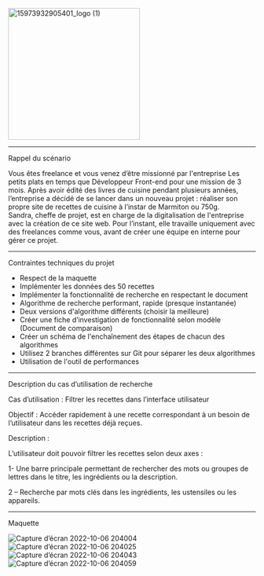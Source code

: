 <img width="268" alt="15973932905401_logo (1)" src="https://user-images.githubusercontent.com/94462048/194392143-af047fe7-174a-47c6-aee4-72a7f1820917.png">

-------------------------------------------------------------------------------------------------------------------------------------------------------------------------

Rappel du scénario

Vous êtes freelance et vous venez d’être missionné par l'entreprise Les petits plats en temps que Développeur Front-end pour une mission de 3 mois.
Après avoir édité des livres de cuisine pendant plusieurs années, l’entreprise a décidé de se lancer dans un nouveau projet : réaliser son propre site de recettes de cuisine à l’instar de Marmiton ou 750g.  
Sandra, cheffe de projet, est en charge de la digitalisation de l'entreprise avec la création de ce site web. Pour l’instant, elle travaille uniquement avec des freelances comme vous, avant de créer une équipe en interne pour gérer ce projet.

-------------------------------------------------------------------------------------------------------------------------------------------------------------------------

Contraintes techniques du projet

- Respect de la maquette
- Implémenter les données des 50 recettes
- Implémenter la fonctionnalité de recherche en respectant le document
- Algorithme de recherche performant, rapide (presque instantanée)
- Deux versions d'algorithme différents (choisir la meilleure)
- Créer une fiche d’investigation de fonctionnalité selon modèle (Document de comparaison)
- Créer un schéma de l'enchaînement des étapes de chacun des algorithmes
- Utilisez 2 branches différentes sur Git pour séparer les deux algorithmes
- Utilisation de l'outil de performances

-------------------------------------------------------------------------------------------------------------------------------------------------------------------------

Description du cas d’utilisation de recherche

Cas d’utilisation : Filtrer les recettes dans l’interface utilisateur

Objectif : Accéder rapidement à une recette correspondant à un besoin de l’utilisateur dans les recettes déjà reçues.

Description :

L’utilisateur doit pouvoir filtrer les recettes selon deux axes :

1- Une barre principale permettant de rechercher des mots ou
groupes de lettres dans le titre, les ingrédients ou la
description.

2 – Recherche par mots clés dans les ingrédients, les ustensiles ou
les appareils.

-------------------------------------------------------------------------------------------------------------------------------------------------------------------------

Maquette

![Capture d’écran 2022-10-06 204004](https://user-images.githubusercontent.com/94462048/194393254-06fcd35d-da5e-4884-8c96-f66d48dcc3d7.png)
![Capture d’écran 2022-10-06 204025](https://user-images.githubusercontent.com/94462048/194393276-6b73c85e-24dd-437d-b534-8bdbd59d4835.png)
![Capture d’écran 2022-10-06 204043](https://user-images.githubusercontent.com/94462048/194393298-ffe13dc0-c02d-460b-bb10-a9fb5578e7f9.png)
![Capture d’écran 2022-10-06 204059](https://user-images.githubusercontent.com/94462048/194393322-16c3859a-0186-422b-a104-96dba0ea87b1.png)

